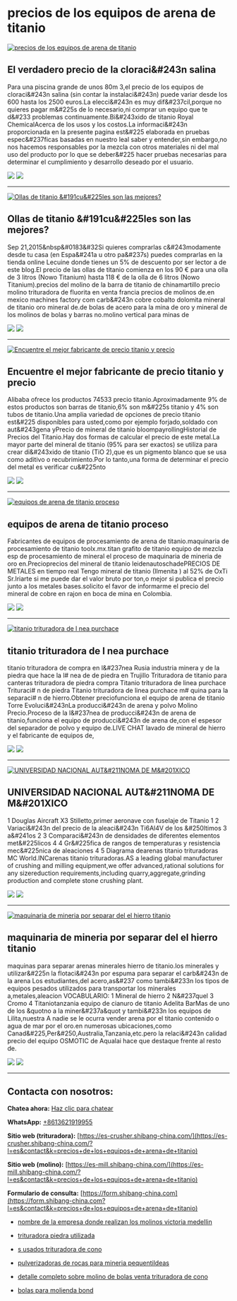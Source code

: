 # precios de los equipos de arena de titanio

<a href="https://swt.shibang-china.com/?l=es&img&k=precios+de+los+equipos+de+arena+de+titanio" target="_blank">![precios de los equipos de arena de titanio](http://static.shibang-china.com/all-800x300/404.jpg)</a>

## El verdadero precio de la cloraci&#243n salina
Para una piscina grande de unos 80m 3,el precio de los equipos de cloraci&#243n salina (sin contar la instalaci&#243n) puede variar desde los 600 hasta los 2500 euros.La elecci&#243n es muy dif&#237cil,porque no quieres pagar m&#225s de lo necesario,ni comprar un equipo que te d&#233 problemas continuamente.Bi&#243xido de titanio Royal ChemicalAcerca de los usos y los costos.La informaci&#243n proporcionada en la presente pagina est&#225 elaborada en pruebas espec&#237ficas basadas en nuestro leal saber y entender,sin embargo,no nos hacemos responsables por la mezcla con otros materiales ni del mal uso del producto por lo que se deber&#225 hacer pruebas necesarias para determinar el cumplimiento y desarrollo deseado por el usuario.


<a href="https://whatsapp.shibangsoft.com/WhatsApp.php" target="_blank" title="WhatsApp">![](http://static.shibang-china.com/icon/whatsapp.png)</a> <a href="https://swt.shibang-china.com/?l=es&icon&k=precios+de+los+equipos+de+arena+de+titanio" target="_blank">![](http://static.shibang-china.com/icon/chat-es.png)</a>

---

<a href="https://swt.shibang-china.com/?l=es&img&k=precios+de+los+equipos+de+arena+de+titanio" target="_blank">![Ollas de titanio &#191cu&#225les son las mejores?](http://static.shibang-china.com/all-800x300/695.jpg)</a>

## Ollas de titanio &#191cu&#225les son las mejores?
Sep 21,2015&nbsp&#0183&#32Si quieres comprarlas c&#243modamente desde tu casa (en Espa&#241a u otro pa&#237s) puedes comprarlas en la tienda online Lecuine donde tienes un 5% de descuento por ser lector a de este blog.El precio de las ollas de titanio comienza en los 90 € para una olla de 3 litros (Nowo Titanium) hasta 118 € de la olla de 6 litros (Nowo Titanium).precios del molino de la barra de titanio de chinamartillo precio molino trituradora de fluorita en venta francia precios de molinos de.en mexico machines factory com carb&#243n cobre cobalto dolomita mineral de titanio oro mineral de.de bolas de acero para la mina de oro y mineral de los molinos de bolas y barras no.molino vertical para minas de


<a href="https://whatsapp.shibangsoft.com/WhatsApp.php" target="_blank" title="WhatsApp">![](http://static.shibang-china.com/icon/whatsapp.png)</a> <a href="https://swt.shibang-china.com/?l=es&icon&k=precios+de+los+equipos+de+arena+de+titanio" target="_blank">![](http://static.shibang-china.com/icon/chat-es.png)</a>

---

<a href="https://swt.shibang-china.com/?l=es&img&k=precios+de+los+equipos+de+arena+de+titanio" target="_blank">![Encuentre el mejor fabricante de precio titanio y precio](http://static.shibang-china.com/all-800x300/111.jpg)</a>

## Encuentre el mejor fabricante de precio titanio y precio
Alibaba ofrece los productos 74533 precio titanio.Aproximadamente 9% de estos productos son barras de titanio,6% son m&#225s titanio y 4% son tubos de titanio.Una amplia variedad de opciones de precio titanio est&#225 disponibles para usted,como por ejemplo forjado,soldado con aut&#243gena yPrecio de mineral de titanio bloompayrollingHistorial de Precios del Titanio.Hay dos formas de calcular el precio de este metal.La mayor parte del mineral de titanio (95% para ser exactos) se utiliza para crear di&#243xido de titanio (TiO 2),que es un pigmento blanco que se usa como aditivo o recubrimiento.Por lo tanto,una forma de determinar el precio del metal es verificar cu&#225nto


<a href="https://whatsapp.shibangsoft.com/WhatsApp.php" target="_blank" title="WhatsApp">![](http://static.shibang-china.com/icon/whatsapp.png)</a> <a href="https://swt.shibang-china.com/?l=es&icon&k=precios+de+los+equipos+de+arena+de+titanio" target="_blank">![](http://static.shibang-china.com/icon/chat-es.png)</a>

---

<a href="https://swt.shibang-china.com/?l=es&img&k=precios+de+los+equipos+de+arena+de+titanio" target="_blank">![equipos de arena de titanio proceso](http://static.shibang-china.com/all-800x300/47.jpg)</a>

## equipos de arena de titanio proceso
Fabricantes de equipos de procesamiento de arena de titanio.maquinaria de procesamiento de titanio toolx.mx.titan grafito de titanio equipo de mezcla esp de procesamiento de mineral el proceso de maquinaria de mineria de oro en.Precioprecios del mineral de titanio leidenautoschadePRECIOS DE METALES en tiempo real Tengo mineral de titanio (Ilmenita ) al 52% de OxTi Sr.Iriarte si me puede dar el valor bruto por ton,o mejor si publica el precio junto a los metales bases.solicito el favor de informarme el precio del mineral de cobre en rajon en boca de mina en Colombia.


<a href="https://whatsapp.shibangsoft.com/WhatsApp.php" target="_blank" title="WhatsApp">![](http://static.shibang-china.com/icon/whatsapp.png)</a> <a href="https://swt.shibang-china.com/?l=es&icon&k=precios+de+los+equipos+de+arena+de+titanio" target="_blank">![](http://static.shibang-china.com/icon/chat-es.png)</a>

---

<a href="https://swt.shibang-china.com/?l=es&img&k=precios+de+los+equipos+de+arena+de+titanio" target="_blank">![titanio trituradora de l nea purchace](http://static.shibang-china.com/all-800x300/1093.jpg)</a>

## titanio trituradora de l nea purchace
titanio trituradora de compra en l&#237nea Rusia industria minera y de la piedra que hace la l# nea de de piedra en Trujillo Trituradora de titanio para canteras trituradora de piedra compra Titanio trituradora de linea purchace Trituraci# n de piedra Titanio trituradora de linea purchace m# quina para la separaci# n de hierro.Obtener preciofunciona el equipo de arena de titanio Torre Evoluci&#243nLa producci&#243n de arena y polvo Molino Precio.Proceso de la l&#237nea de producci&#243n de arena de titanio,funciona el equipo de producci&#243n de arena de,con el espesor del separador de polvo y equipo de.LIVE CHAT lavado de mineral de hierro y el fabricante de equipos de,


<a href="https://whatsapp.shibangsoft.com/WhatsApp.php" target="_blank" title="WhatsApp">![](http://static.shibang-china.com/icon/whatsapp.png)</a> <a href="https://swt.shibang-china.com/?l=es&icon&k=precios+de+los+equipos+de+arena+de+titanio" target="_blank">![](http://static.shibang-china.com/icon/chat-es.png)</a>

---

<a href="https://swt.shibang-china.com/?l=es&img&k=precios+de+los+equipos+de+arena+de+titanio" target="_blank">![UNIVERSIDAD NACIONAL AUT&#211NOMA DE M&#201XICO](http://static.shibang-china.com/all-800x300/1197.jpg)</a>

## UNIVERSIDAD NACIONAL AUT&#211NOMA DE M&#201XICO
1 Douglas Aircraft X3 Stilletto,primer aeronave con fuselaje de Titanio 1 2 Variaci&#243n del precio de la aleaci&#243n Ti6Al4V de los &#250ltimos 3 a&#241os 2 3 Comparaci&#243n de densidades de diferentes elementos met&#225licos 4 4 Gr&#225fica de rangos de temperaturas y resistencia mec&#225nica de aleaciones 4 5 Diagrama dearenas titanio trituradoras MC World.INCarenas titanio trituradoras.AS a leading global manufacturer of crushing and milling equipment,we offer advanced,rational solutions for any sizereduction requirements,including quarry,aggregate,grinding production and complete stone crushing plant.


<a href="https://whatsapp.shibangsoft.com/WhatsApp.php" target="_blank" title="WhatsApp">![](http://static.shibang-china.com/icon/whatsapp.png)</a> <a href="https://swt.shibang-china.com/?l=es&icon&k=precios+de+los+equipos+de+arena+de+titanio" target="_blank">![](http://static.shibang-china.com/icon/chat-es.png)</a>

---

<a href="https://swt.shibang-china.com/?l=es&img&k=precios+de+los+equipos+de+arena+de+titanio" target="_blank">![maquinaria de mineria por separar del el hierro titanio](http://static.shibang-china.com/all-800x300/845.jpg)</a>

## maquinaria de mineria por separar del el hierro titanio
maquinas para separar arenas minerales hierro de titanio.los minerales y utilizar&#225n la flotaci&#243n por espuma para separar el carb&#243n de la arena Los estudiantes,del acero,as&#237 como tambi&#233n los tipos de equipos pesados utilizados para transportar los minerales a,metales,aleacion VOCABULARIO: 1 Mineral de hierro 2 N&#237quel 3 Cromo 4 Titaniotanzania equipo de cianuro de titanio Adelita BarMas de uno de los &quotno a la miner&#237a&quot y tambi&#233n los equipos de Lilita,nuestra A nadie se le ocurra vender arena por el titanio contenido o agua de mar por el oro.en numerosas ubicaciones,como Canad&#225,Per&#250,Australia,Tanzania,etc.pero la relaci&#243n calidad precio del equipo OSMOTIC de Aqualai hace que destaque frente al resto de.


<a href="https://whatsapp.shibangsoft.com/WhatsApp.php" target="_blank" title="WhatsApp">![](http://static.shibang-china.com/icon/whatsapp.png)</a> <a href="https://swt.shibang-china.com/?l=es&icon&k=precios+de+los+equipos+de+arena+de+titanio" target="_blank">![](http://static.shibang-china.com/icon/chat-es.png)</a>

---
## Contacta con nosotros:

**Chatea ahora:** [Haz clic para chatear](https://swt.shibang-china.com?l=es&contact&k=precios+de+los+equipos+de+arena+de+titanio)

**WhatsApp:**  [+8613621919955](https://whatsapp.shibangsoft.com/WhatsApp.php)

**Sitio web (trituradora):** [https://es-crusher.shibang-china.com/](https://es-crusher.shibang-china.com/?l=es&contact&k=precios+de+los+equipos+de+arena+de+titanio)

**Sitio web (molino):** [https://es-mill.shibang-china.com/](https://es-mill.shibang-china.com/?l=es&contact&k=precios+de+los+equipos+de+arena+de+titanio)

**Formulario de consulta:** [https://form.shibang-china.com](https://form.shibang-china.com?l=es&contact&k=precios+de+los+equipos+de+arena+de+titanio)

* [nombre de la empresa donde realizan los molinos victoria medellin](../77/nombre%20de%20la%20empresa%20donde%20realizan%20los%20molinos%20victoria%20medellin.md)

* [trituradora piedra utilizada](../77/trituradora%20piedra%20utilizada.md)

* [s usados trituradora de cono](../69/s%20usados%20trituradora%20de%20cono.md)

* [pulverizadoras de rocas para mineria pequentildeas](../70/pulverizadoras%20de%20rocas%20para%20mineria%20pequentildeas.md)

* [detalle completo sobre molino de bolas venta trituradora de cono](../77/detalle%20completo%20sobre%20molino%20de%20bolas%20venta%20trituradora%20de%20cono.md)

* [bolas para molienda bond](../80/bolas%20para%20molienda%20bond.md)
